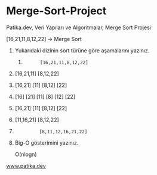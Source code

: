 # Merge-Sort-Project
Patika.dev, Veri Yapıları ve Algoritmalar, Merge Sort Projesi

[16,21,11,8,12,22] -> Merge Sort

1) Yukarıdaki dizinin sort türüne göre aşamalarını yazınız.


     1)           [16,21,11,8,12,22]
                
 2)    [16,21,11]                   [8,12,22]

3)  [16,21]      [11]              [8,12]     [22]

4)  [16]  [21]  [11]              [8]  [12]  [22]

5)  [16,21]     [11]              [8,12]     [22]

6)   [11,16,21]                   [8,12,22]
     
7)              [8,11,12,16,21,22]
                
                
                
2) Big-O gösterimini yazınız.

    O(nlogn)
    
    
 
 www.patika.dev 
                
